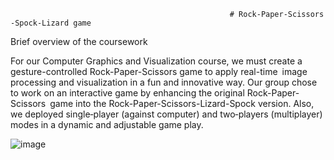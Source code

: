                                                      # Rock-Paper-Scissors -Spock-Lizard game

Brief overview of the coursework

For our Computer Graphics and Visualization course, we must create a gesture-controlled Rock-Paper-Scissors game to apply real-time image processing and visualization in a fun and innovative way. Our group chose to work on an interactive game by enhancing the original Rock-Paper-Scissors game into the Rock-Paper-Scissors-Lizard-Spock version. Also, we deployed single‐player (against computer) and two‐players (multiplayer) modes in a dynamic and adjustable game play.

![image](https://github.com/user-attachments/assets/a98a81bf-a04a-4857-93d4-6a772186eacd)
